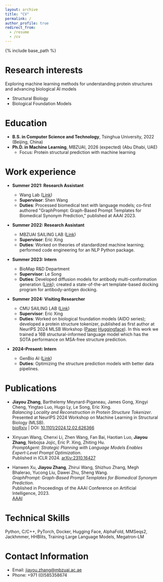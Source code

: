 ```yaml
---
layout: archive
title: "CV"
permalink: /
author_profile: true
redirect_from:
  - /resume
  - /cv
---
```


{% include base_path %}

Research interests
======

Exploring machine learning methods for understanding protein structures and advancing biological AI models

- Structural Biology
- Biological Foundation Models

Education
======

* **B.S. in Computer Science and Technology**, Tsinghua University, 2022  (Beijing, China)
* **Ph.D. in Machine Learning**, MBZUAI, 2026 (expected)  (Abu Dhabi, UAE)
  * Focus: Protein structural prediction with machine learning

Work experience
======

* **Summer 2021: Research Assistant**  
  * Wang Lab ([Link](https://homes.cs.washington.edu/~swang/group.html))  
  * **Supervisor**: Shen Wang  
  * **Duties**: Processed biomedical text with language models; co-first authored "GraphPrompt: Graph-Based Prompt Templates for Biomedical Synonym Prediction," published at AAAI 2023.  

* **Summer 2022: Research Assistant**  
  * MBZUAI SAILING LAB ([Link](https://sailing-mbzuai.github.io/))  
  * **Supervisor**: Eric Xing  
  * **Duties**: Worked on theories of standardized machine learning; performed code engineering for an NLP Python package.  

* **Summer 2023: Intern**  
  * BioMap R&D Department  
  * **Supervisor**: Le Song  
  * **Duties**: Developed diffusion models for antibody multi-conformation generation ([Link](https://openreview.net/forum?id=En49NEuCJL)); created a state-of-the-art template-based docking program for antibody-antigen docking.  

* **Summer 2024: Visiting Researcher**  
  * CMU SAILING LAB ([Link](https://sailing-lab.github.io/))  
  * **Supervisor**: Eric Xing  
  * **Duties**: Worked on biological foundation models (AIDO series); developed a protein structure tokenizer, published as first author at NeurIPS 2024 MLSB Workshop ([Paper](https://www.biorxiv.org/content/10.1101/2024.12.02.626366v2) [Huggingface](https://huggingface.co/genbio-ai/AIDO.Protein2StructureToken-16B)). In this work we trained a 16B structural-informed language model which has the SOTA performance on MSA-free structure prediction.  

* **2024–Present: Intern**  
  * GenBio AI ([Link](https://genbio.ai/))
  * **Duties**: Optimizing the structure prediction models with better data pipelines.

Publications
======

* **Jiayou Zhang**, Barthelemy Meynard-Piganeau, James Gong, Xingyi Cheng, Yingtao Luo, Hugo Ly, Le Song, Eric Xing.  
  *Balancing Locality and Reconstruction in Protein Structure Tokenizer*.  
  Presented at NeurIPS 2024 Workshop on Machine Learning in Structural Biology (MLSB).  
  [bioRxiv](https://www.biorxiv.org/content/10.1101/2024.12.02.626366v2) | DOI: [10.1101/2024.12.02.626366](https://doi.org/10.1101/2024.12.02.626366)

* Xinyuan Wang, Chenxi Li, Zhen Wang, Fan Bai, Haotian Luo, **Jiayou Zhang**, Nebojsa Jojic, Eric P. Xing, Zhiting Hu.  
  *PromptAgent: Strategic Planning with Language Models Enables Expert-Level Prompt Optimization*.  
  Published in ICLR 2024. [arXiv:2310.16427](https://arxiv.org/abs/2310.16427)

* Hanwen Xu, **Jiayou Zhang**, Zhirui Wang, Shizhuo Zhang, Megh Bhalerao, Yucong Liu, Dawei Zhu, Sheng Wang.  
  *GraphPrompt: Graph-Based Prompt Templates for Biomedical Synonym Prediction*.  
  Published in Proceedings of the AAAI Conference on Artificial Intelligence, 2023.  
  [AAAI](https://ojs.aaai.org/index.php/AAAI/article/view/26256)

Technical Skills
======

Python, C/C++, PyTorch, Docker, Hugging Face, AlphaFold, MMSeqs2, Jackhmmer, HHBlits, Training Large Language Models, Megatron-LM

Contact Information
======

- Email: jiayou.zhang@mbzuai.ac.ae
- Phone: +971 (0)585358674
